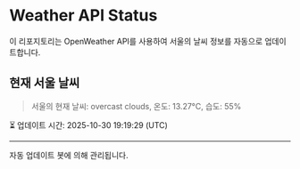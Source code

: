 
# Weather API Status

이 리포지토리는 OpenWeather API를 사용하여 서울의 날씨 정보를 자동으로 업데이트합니다.

## 현재 서울 날씨
> 서울의 현재 날씨: overcast clouds, 온도: 13.27°C, 습도: 55%

⏳ 업데이트 시간: 2025-10-30 19:19:29 (UTC)

---
자동 업데이트 봇에 의해 관리됩니다.
